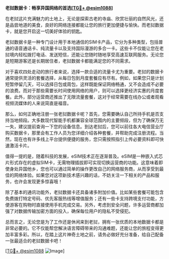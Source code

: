 **老挝数据卡：畅享异国网络的首选[[TG💪+ @esim1088](https://t.me/s/esim1088)]**

在老挝这片充满魅力的土地上，无论是探索古老的寺庙、欣赏壮丽的自然风光，还是品尝地道的美食，良好的网络连接都能让您的旅行更加便捷与愉快。而老挝数据卡，就是您开启这一切美好体验的钥匙。

老挝数据卡是一种专门设计用于本地通信的SIM卡产品，它分为多种类型，包括普通的语音通话卡、纯流量卡以及支持国际漫游的多合一卡。这些卡不仅能让您在老挝境内轻松拨打电话、发送短信，还能让您随时随地享受高速互联网服务。无论您是短期游客还是长期居住者，老挝数据卡都能满足您的不同需求。

对于喜欢四处走动的旅行者来说，选择一款合适的流量卡尤为重要。老挝的数据卡通常提供灵活的套餐选择，从每日包到月度套餐应有尽有。例如，如果您只是计划短暂停留几天，可以选择日包或周包，这样既能保证网络畅通，又不会造成不必要的浪费。而对于那些需要长时间使用网络的用户，则可以选择更经济实惠的月度套餐。此外，部分运营商还推出了无限流量套餐，这对于经常需要在线办公或者观看视频流媒体的人来说简直是福音。

那么，如何正确地注册一张老挝数据卡呢？首先，您需要确认自己所持手机是否支持当地频段。大多数现代智能手机都兼容全球范围内的主要频段，但为了确保万无一失，建议提前查询一下您的设备信息。到达老挝后，您可以前往各大电信营业厅购买数据卡，那里会有工作人员为您详细介绍各种套餐，并帮助完成注册流程。当然，现在也有许多线上平台提供便捷的服务，您只需按照指引上传必要资料即可快速激活卡片。

值得一提的是，随着科技的发展，eSIM技术正在逐渐普及。eSIM是一种嵌入式芯片形式存在的虚拟SIM卡，无需物理插拔即可实现切换运营商的功能。这意味着即使身处异国他乡，您也可以通过简单的操作更改自己的网络服务商，从而享受到最佳的网络体验。如果您对这项新技术感兴趣的话，不妨关注一下相关的产品和服务，也许会发现更多惊喜哦！

除了基本的通讯功能外，老挝数据卡还具备诸多附加价值。比如某些套餐可能包含免费拨打特定号码、优先客服热线等增值服务；还有一些卡支持跨境支付功能，方便游客在购物时直接使用手机完成交易。另外，考虑到安全问题，许多运营商都加强了对数据传输加密方面的投入，确保每位用户的隐私不受侵犯。

总而言之，无论您是为了工作还是休闲来到老挝，拥有一张优质的本地数据卡都是非常必要的。它不仅能帮您解决语言障碍带来的沟通难题，还能让您的旅程变得更加丰富多彩。所以，在踏上这片神奇土地之前，请务必做好充分准备，给自己配备一张最适合的老挝数据卡吧！

[[TG💪+ @esim1088](https://t.me/s/esim1088) ![Image](https://i.postimg.cc/4NQfJmqS/Snipaste-2025-05-13-00-14-12.png)]